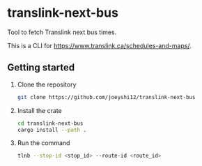 # translink-next-bus

Tool to fetch Translink next bus times.

This is a CLI for https://www.translink.ca/schedules-and-maps/.

## Getting started

1. Clone the repository
    ```sh
    git clone https://github.com/joeyshi12/translink-next-bus
    ```
2. Install the crate
    ```sh
    cd translink-next-bus
    cargo install --path .
    ```
3. Run the command
    ```sh
    tlnb --stop-id <stop_id> --route-id <route_id>
    ```
